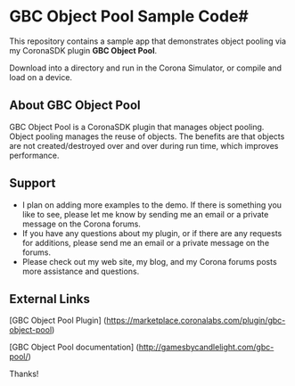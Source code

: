 # GBC Object Pool Sample Code#

This repository contains a sample app that demonstrates object pooling via my CoronaSDK plugin **GBC Object Pool**.

Download into a directory and run in the Corona Simulator, or compile and load on a device.

## About GBC Object Pool ##

GBC Object Pool is a CoronaSDK plugin that manages object pooling.  Object pooling manages the reuse of objects.  The benefits are that objects are not created/destroyed over and over during run time, which improves performance.

## Support ##

* I plan on adding more examples to the demo.  If there is something you like to see, please let me know by sending me an email or a private message on the Corona forums.
* If you have any questions about my plugin, or if there are any requests for additions, please send me an email or a private message on the forums.
* Please check out my web site, my blog, and my Corona forums posts more assistance and questions.

## External Links ##

[GBC Object Pool Plugin] (https://marketplace.coronalabs.com/plugin/gbc-object-pool)

[GBC Object Pool documentation] (http://gamesbycandlelight.com/gbc-pool/)

Thanks!